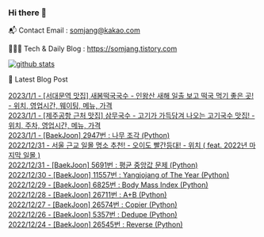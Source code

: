 ### Hi there 👋

📬  Contact Email : somjang@kakao.com

👨🏻‍💻  Tech & Daily Blog : https://somjang.tistory.com

[![github stats](https://github-readme-stats.vercel.app/api?username=SOMJANG&show_icons=true&hide_border=False)](https://somjang.tistory.com)

🤩 Latest Blog Post

[2023/1/1 - [서대문역 맛집] 새봄떡국국수 - 인왕산 새해 일출 보고 떡국 먹기 좋은 곳! - 위치, 영업시간, 웨이팅, 메뉴, 가격](https://somjang.tistory.com/entry/%EC%84%9C%EB%8C%80%EB%AC%B8%EC%97%AD-%EB%A7%9B%EC%A7%91-%EC%83%88%EB%B4%84%EB%96%A1%EA%B5%AD%EA%B5%AD%EC%88%98-%EC%9D%B8%EC%99%95%EC%82%B0-%EC%83%88%ED%95%B4-%EC%9D%BC%EC%B6%9C-%EB%B3%B4%EA%B3%A0-%EB%96%A1%EA%B5%AD-%EB%A8%B9%EA%B8%B0-%EC%A2%8B%EC%9D%80-%EA%B3%B3-%EC%9C%84%EC%B9%98-%EC%98%81%EC%97%85%EC%8B%9C%EA%B0%84-%EC%9B%A8%EC%9D%B4%ED%8C%85-%EB%A9%94%EB%89%B4-%EA%B0%80%EA%B2%A9) <br>
[2023/1/1 - [제주공항 근처 맛집] 삼무국수 - 고기가 가득담겨 나오는 고기국수 맛집! - 위치, 주차, 영업시간, 메뉴, 가격](https://somjang.tistory.com/entry/%EC%A0%9C%EC%A3%BC%EA%B3%B5%ED%95%AD-%EA%B7%BC%EC%B2%98-%EB%A7%9B%EC%A7%91-%EC%82%BC%EB%AC%B4%EA%B5%AD%EC%88%98-%EA%B3%A0%EA%B8%B0%EA%B0%80-%EA%B0%80%EB%93%9D%EB%8B%B4%EA%B2%A8-%EB%82%98%EC%98%A4%EB%8A%94-%EA%B3%A0%EA%B8%B0%EA%B5%AD%EC%88%98-%EB%A7%9B%EC%A7%91-%EC%9C%84%EC%B9%98-%EC%A3%BC%EC%B0%A8-%EC%98%81%EC%97%85%EC%8B%9C%EA%B0%84-%EB%A9%94%EB%89%B4-%EA%B0%80%EA%B2%A9) <br>
[2023/1/1 - [BaekJoon] 2947번 : 나무 조각 (Python)](https://somjang.tistory.com/entry/BaekJoon-2947%EB%B2%88-%EB%82%98%EB%AC%B4-%EC%A1%B0%EA%B0%81-Python) <br>
[2022/12/31 - 서울 근교 일몰 명소 추천! - 오이도 빨간등대! - 위치 ( feat. 2022년 마지막 일몰 )](https://somjang.tistory.com/entry/%EC%84%9C%EC%9A%B8-%EA%B7%BC%EA%B5%90-%EC%9D%BC%EB%AA%B0-%EB%AA%85%EC%86%8C-%EC%B6%94%EC%B2%9C-%EC%98%A4%EC%9D%B4%EB%8F%84-%EB%B9%A8%EA%B0%84%EB%93%B1%EB%8C%80-%EC%9C%84%EC%B9%98-feat-2022%EB%85%84-%EB%A7%88%EC%A7%80%EB%A7%89-%EC%9D%BC%EB%AA%B0) <br>
[2022/12/31 - [BaekJoon] 5691번 : 평균 중앙값 문제 (Python)](https://somjang.tistory.com/entry/BaekJoon-5691%EB%B2%88-%ED%8F%89%EA%B7%A0-%EC%A4%91%EC%95%99%EA%B0%92-%EB%AC%B8%EC%A0%9C-Python) <br>
[2022/12/30 - [BaekJoon] 11557번 : Yangjojang of The Year (Python)](https://somjang.tistory.com/entry/BaekJoon-11557%EB%B2%88-Yangjojang-of-The-Year-Python) <br>
[2022/12/29 - [BaekJoon] 6825번 : Body Mass Index (Python)](https://somjang.tistory.com/entry/BaekJoon-6825%EB%B2%88-Body-Mass-Index-Python) <br>
[2022/12/28 - [BaekJoon] 26711번 : A+B (Python)](https://somjang.tistory.com/entry/BaekJoon-26711%EB%B2%88-AB-Python) <br>
[2022/12/27 - [BaekJoon] 26574번 : Copier (Python)](https://somjang.tistory.com/entry/BaekJoon-26574%EB%B2%88-Copier-Python) <br>
[2022/12/26 - [BaekJoon] 5357번 : Dedupe (Python)](https://somjang.tistory.com/entry/BaekJoon-5357%EB%B2%88-Dedupe-Python) <br>
[2022/12/24 - [BaekJoon] 26545번 : Reverse (Python)](https://somjang.tistory.com/entry/BaekJoon-26545%EB%B2%88-Reverse-Python) <br>
